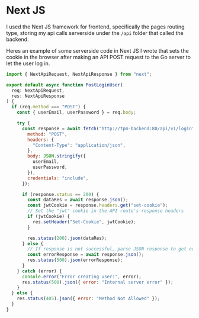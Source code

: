 # Next JS

I used the Next JS framework for frontend, specifically the pages routing type, storing my api calls serverside under the `/api` folder that called the backend.

Heres an example of some serverside code in Next JS I wrote that sets the cookie in the browser after making an API POST request to the Go server to let the user log in.

```javascript
import { NextApiRequest, NextApiResponse } from "next";

export default async function PostLoginUser(
  req: NextApiRequest,
  res: NextApiResponse
) {
  if (req.method === "POST") {
    const { userEmail, userPassword } = req.body;

    try {
      const response = await fetch("http://tpm-backend:80/api/v1/login", {
        method: "POST",
        headers: {
          "Content-Type": "application/json",
        },
        body: JSON.stringify({
          userEmail,
          userPassword,
        }),
        credentials: "include",
      });

      if (response.status == 200) {
        const dataRes = await response.json();
        const jwtCookie = response.headers.get("set-cookie");
        // Set the "jwt" cookie in the API route's response headers
        if (jwtCookie) {
          res.setHeader("Set-Cookie", jwtCookie);
        }

        res.status(200).json(dataRes);
      } else {
        // If response is not successful, parse JSON response to get error message and status code
        const errorResponse = await response.json();
        res.status(500).json(errorResponse);
      }
    } catch (error) {
      console.error("Error creating user:", error);
      res.status(500).json({ error: "Internal server error" });
    }
  } else {
    res.status(405).json({ error: "Method Not Allowed" });
  }
}
```
